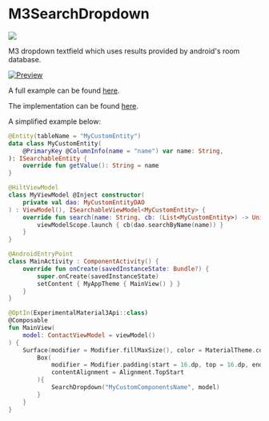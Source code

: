 # M3SearchDropdown

[![](https://jitpack.io/v/nbdy/M3SearchDropdown.svg)](https://jitpack.io/#nbdy/M3SearchDropdown)

M3 dropdown textfield which uses results provided by android's room database.

[![Preview](https://i.imgur.com/98Pugwi.gif)](https://imgur.com/98Pugwi)

A full example can be found [here](app/src/main/java/io/eberlein/m3searchdropdown/MainActivity.kt).

The implementation can be found [here](m3searchdropdown/src/main/java/io/eberlein/m3searchdropdown/SearchDropdown.kt).

A simplified example below:

```kotlin
@Entity(tableName = "MyCustomEntity")
data class MyCustomEntity(
    @PrimaryKey @ColumnInfo(name = "name") var name: String,
): ISearchableEntity {
    override fun getValue(): String = name
}

@HiltViewModel
class MyViewModel @Inject constructor(
    private val dao: MyCustomEntityDAO
) : ViewModel(), ISearchableViewModel<MyCustomEntity> {
    override fun search(name: String, cb: (List<MyCustomEntity>) -> Unit) {
        viewModelScope.launch { cb(dao.searchByName(name)) }
    }
}

@AndroidEntryPoint
class MainActivity : ComponentActivity() {
    override fun onCreate(savedInstanceState: Bundle?) {
        super.onCreate(savedInstanceState)
        setContent { MyAppTheme { MainView() } }
    }
}

@OptIn(ExperimentalMaterial3Api::class)
@Composable
fun MainView(
    model: ContactViewModel = viewModel()
) {
    Surface(modifier = Modifier.fillMaxSize(), color = MaterialTheme.colorScheme.background) {
        Box(
            modifier = Modifier.padding(start = 16.dp, top = 16.dp, end = 16.dp),
            contentAlignment = Alignment.TopStart
        ){
            SearchDropdown("MyCustomComponentsName", model)
        }
    }
}
```
